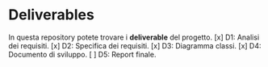 # Deliverables

In questa repository potete trovare i **deliverable** del progetto. 
[x] D1: Analisi dei requisiti.
[x] D2: Specifica dei requisiti.
[x] D3: Diagramma classi.
[x] D4: Documento di sviluppo.
[ ] D5: Report finale.
